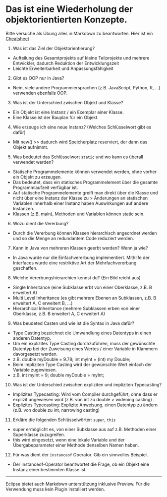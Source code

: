 # Das ist eine Wiederholung der objektorientierten Konzepte.

Bitte versuche als Übung alles in Markdown zu beantworten. Hier ist ein [Cheatsheet](https://github.com/adam-p/markdown-here/wiki/Markdown-Cheatsheet)

1. Was ist das Ziel der Objektorientierung?
 * Aufteilung des Gesamtprojekts auf kleine Teilprojekte und mehrere Entwickler, dadurch Reduktion der Entwicklungszeit
 * Leichte Erweiterbarkeit und Anpassungsfähigkeit
 
2. Gibt es OOP nur in Java?
 * Nein, viele andere Programmiersprachen (z.B. JavaScript, Python, R, ...) verwenden ebenfalls OOP.
 
3. Was ist der Unterschied zwischen Objekt und Klasse?
 * Ein Objekt ist eine Instanz / ein Exemplar einer Klasse.
 * Eine Klasse ist der Bauplan für ein Objekt.
 
4. Wie erzeuge ich eine neue Instanz? (Welches Schlüsselwort gibt es dafür)
 * Mit new() >> dadurch wird Speicherplatz reserviert, der dann das Objekt aufnimmt.
 
5. Was bedeutet das Schlüsselwort `static` und wo kann es überall verwendet werden?
  * Statische Programmelemente können verwendet werden, ohne vorher ein Objekt zu erzeugen.
 * Das bedeutet, dass ein statisches Programmelement über die gesamte Programmlaufzeit verfügbar ist.
 * Auf statische Programmelemente greift man direkt über die Klasse und nicht über eine Instanz der Klasse zu > Änderungen an statischen Variablen innerhalb einer Instanz haben Auswirkungen auf andere Instanzen.
 * Klassen (z.B. main), Methoden und Variablen können static sein.
 
6. Wozu dient die Vererbung?
  * Durch die Vererbung können Klassen hierarchisch angeordnet werden und so die Menge an redundantem Code reduziert werden.
  
7. Kann in Java von mehreren Klassen geerbt werden? Wenn ja wie?
 * In Java wurde nur die Einfachvererbung implementiert. Mithilfe der Interfaces wurde eine restriktive Art der Mehrfachvererbung geschaffen.
 
8. Welche Vererbungshierarchien kennst du? (Ein Bild reicht aus)
  * Single Inheritance (eine Subklasse erbt von einer Oberklasse, z.B. B erweitert A)
  * Multi Level Inheritance (es gibt mehrere Ebenen an Subklassen, z.B. B erweitert A, C erweitert B, ...)
  * Hierarchical Inheritance (mehrere Subklassen erben von einer Oberklasse, z.B. B erweitert A, C erweitert A)
  
9. Was beudeted Casten und wie ist die Syntax in Java dafür?
  * Type Casting bezeichnet die Umwandlung eines Datentyps in einen anderen Datentyp.
  * Um ein explizites Type Casting durchzuführen, muss der gewünschte Datentyp bei der Zuweisung eines Wertes / einer Variable in Klammern davorgesetzt werden.
  * z.B. double myDouble = 9.78;
        int myInt = (int) my Double;
  * Beim impliziten Type Casting wird der gewünschte Wert einfach der Variable zugewiesen.
  * z.B. int myInt = 9;
        double myDouble = myInt;
        
10. Was ist der Unterschied zwischen expliziten und impliziten Typecasting?
 * Implizites Typecasting: Wird vom Compiler durchgeführt, ohne dass er explizit angewiesen wird (z.B. von int zu double > widening casting)
 * Explizites Typecasting: Explizite Anweisung, einen Datentyp zu ändern (z.B. von double zu int, narrowing casting)
 
11. Erkläre die folgenden Schlüsselwörter: `super`, `this`
 * super ermöglicht es, von einer Subklasse aus auf z.B. Methoden einer Superklasse zuzugreifen.
 * this wird eingesetzt, wenn eine lokale Variable und der Übergabeparameter einer Methode denselben Namen haben.
 
12. Für was dient der `instanceof` Operator. Gib ein sinnvolles Beispiel.
 * Der instanceof-Operator beantwortet die Frage, ob ein Objekt eine Instanz einer bestimmten Klasse ist.
 
 ---
 Eclipse bietet auch Markdown unterstützung inklusive Preview. Für die Verwendung muss kein Plugin installiert werden.
